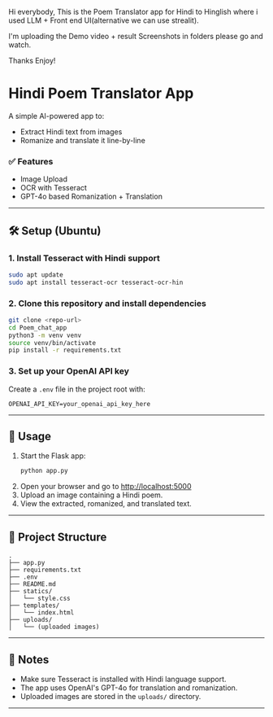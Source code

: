 Hi everybody, This is the Poem Translator app for Hindi to Hinglish
where i used LLM + Front end UI(alternative we can use strealit).

I'm uploading the Demo video + result Screenshots in folders please go and watch.

Thanks Enjoy!

# Hindi Poem Translator App

A simple AI-powered app to:
- Extract Hindi text from images
- Romanize and translate it line-by-line

### ✅ Features
- Image Upload
- OCR with Tesseract
- GPT-4o based Romanization + Translation

---

## 🛠️ Setup (Ubuntu)

### 1. Install Tesseract with Hindi support
```bash
sudo apt update
sudo apt install tesseract-ocr tesseract-ocr-hin
```

### 2. Clone this repository and install dependencies
```bash
git clone <repo-url>
cd Poem_chat_app
python3 -m venv venv
source venv/bin/activate
pip install -r requirements.txt
```

### 3. Set up your OpenAI API key

Create a `.env` file in the project root with:
```
OPENAI_API_KEY=your_openai_api_key_here
```

---

## 🚀 Usage

1. Start the Flask app:
    ```bash
    python app.py
    ```
2. Open your browser and go to [http://localhost:5000](http://localhost:5000)
3. Upload an image containing a Hindi poem.
4. View the extracted, romanized, and translated text.

---

## 📁 Project Structure

```
.
├── app.py
├── requirements.txt
├── .env
├── README.md
├── statics/
│   └── style.css
├── templates/
│   └── index.html
├── uploads/
│   └── (uploaded images)
```

---

## 📝 Notes

- Make sure Tesseract is installed with Hindi language support.
- The app uses OpenAI's GPT-4o for translation and romanization.
- Uploaded images are stored in the `uploads/` directory.

---


